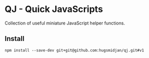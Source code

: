 # QJ - Quick JavaScripts

Collection of useful miniature JavaScript helper functions.

## Install

    npm install --save-dev git+git@github.com:hugsmidjan/qj.git#v1



